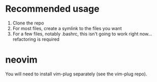 # Recommended usage
1. Clone the repo
1. For most files, create a symlink to the files you want
1. For a few files, notably .bashrc, this isn't going to work right now... refactoring is required

# neovim
You will need to install vim-plug separately (see the vim-plug repo).
